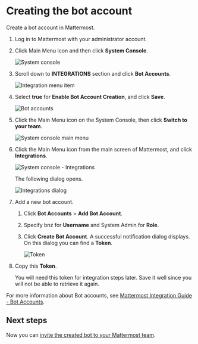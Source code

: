 # Creating the bot account

Create a bot account in Mattermost.

1.  Log in to Mattermost with your administrator account.

2.  Click Main Menu icon and then click **System Console**.

    ![System console](/stable/images/zowe-chat/mattermost_system_console.png "System console")

3.  Scroll down to **INTEGRATIONS** section and click **Bot Accounts**.

    ![Integration menu item](/stable/images/zowe-chat/system_console_integrations.png "Integration menu item")

4.  Select **true** for **Enable Bot Account Creation**, and click **Save**.

    ![Bot accounts](/stable/images/zowe-chat/bot_accounts.png "Bot accounts")

5.  Click the Main Menu icon on the System Console, then click **Switch to your team**.

    ![System console main menu](/stable/images/zowe-chat/system_console_menu.png "System console main menu")

6.  Click the Main Menu icon from the main screen of Mattermost, and click **Integrations**.

    ![System console - Integrations](/stable/images/zowe-chat/mattermost_integrations.png "System console")

    The following dialog opens.

    ![Integrations dialog](/stable/images/zowe-chat/integrations_dialog.png "Integrations dialog")

7.  Add a new bot account.

    1.  Click **Bot Accounts** \> **Add Bot Account**.

    2.  Specify bnz for **Username** and System Admin for **Role**.

    3.  Click **Create Bot Account**. A successful notification dialog displays. On this dialog you can find a **Token**.

        ![Token](/stable/images/zowe-chat/token.png)

8.  Copy this **Token**.

    You will need this token for integration steps later. Save it well since you will not be able to retrieve it again. 
    
For more information about Bot accounts, see [Mattermost Integration Guide - Bot Accounts](https://docs.mattermost.com/developer/bot-accounts.html).

## Next steps

Now you can [invite the created bot to your Mattermost team](chat_prerequisite_mattermost_invite_team.md).



